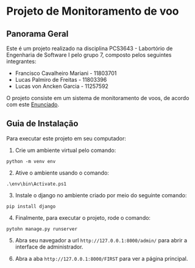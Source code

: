 # Projeto de Monitoramento de voo

## Panorama Geral

Este é um projeto realizado na disciplina PCS3643 - Labortório de Engenharia de Software I pelo grupo 7, composto pelos seguintes integrantes:

* Francisco Cavalheiro Mariani - 11803701
* Lucas Palmiro de Freitas - 11803396
* Lucas von Ancken Garcia - 11257592

O projeto consiste em um sistema de monitoramento de voos, de acordo com este [Enunciado]().

## Guia de Instalação

Para executar este projeto em seu computador:

1. Crie um ambiente virtual pelo comando: 
```
python -m venv env
```

2. Ative o ambiente usando o comando: 
```
.\env\bin\Activate.ps1
```

3. Instale o django no ambiente criado por meio do seguinte comando:
```
pip install django
```

4. Finalmente, para executar o projeto, rode o comando:
```
pytohn manage.py runserver
```

5. Abra seu navegador a url `http://127.0.0.1:8000/admin/` para abrir a interface de administrador.

6. Abra a aba `http://127.0.0.1:8000/FIRST` para ver a página principal.